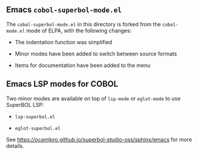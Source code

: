 ## Emacs `cobol-superbol-mode.el`

The `cobol-superbol-mode.el` in this directory is forked from the
`cobol-mode.el` mode of ELPA, with the following changes:

* The indentation function was simplified

* Minor modes have been added to switch between source formats

* Items for documentation have been added to the menu

## Emacs LSP modes for COBOL

Two minor modes are available on top of `lsp-mode` or `eglot-mode` to
use SuperBOL LSP:

* `lsp-superbol.el`

* `eglot-superbol.el`

See https://ocamlpro.github.io/superbol-studio-oss/sphinx/emacs for
more details.
